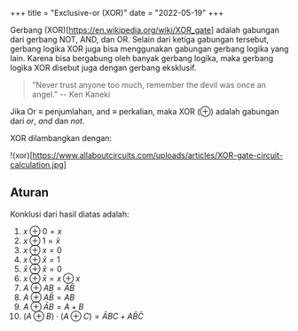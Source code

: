 +++
title = "Exclusive-or (XOR)"
date  = "2022-05-19"
+++

Gerbang (XOR)[https://en.wikipedia.org/wiki/XOR_gate] adalah gabungan dari gerbang NOT, AND, dan OR. Selain
dari ketiga gabungan tersebut, gerbang logika XOR juga bisa menggunakan gabungan gerbang logika yang lain. Karena bisa
bergabung oleh banyak gerbang logika, maka gerbang logika XOR disebut juga dengan gerbang eksklusif.

> "Never trust anyone too much, remember the devil was once an angel."
> -- Ken Kaneki

Jika Or $\equiv$ penjumlahan, and $\equiv$ perkalian, maka XOR ($\oplus$) adalah gabungan dari _or_, _and_ dan _not_.

XOR dilambangkan dengan:

!(xor)[https://www.allaboutcircuits.com/uploads/articles/XOR-gate-circuit-calculation.jpg]

## Aturan

Konklusi dari hasil diatas adalah:

1. $x \oplus 0 = x$
2. $x \oplus 1 = \bar{x}$
3. $x \oplus x = 0$
4. $x \oplus \bar{x} = 1$
5. $\bar{x} \oplus \bar{x} = 0$
6. $x \oplus \bar{x} = x \oplus x$
7. $A \oplus AB = A \bar{B}$
8. $A \oplus A\bar{B} = AB$
9. $A \oplus \bar{A}B = A + B$
10. $(A \oplus B) \cdot (A \oplus C) = \bar{A}BC+A\bar{B}\bar{C}$
